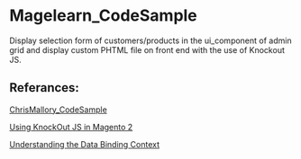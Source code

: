 # Magelearn_CodeSample
Display selection form of customers/products in the ui_component of admin grid and display custom PHTML file on front end with the use of Knockout JS.

## Referances:
[ChrisMallory_CodeSample](https://github.com/christophermallory/ChrisMallory_CodeSample)

[Using KnockOut JS in Magento 2](https://inviqa.com/blog/using-knockout-js-magento-2)

[Understanding the Data Binding Context](https://www.oreilly.com/library/view/knockoutjs/9781491914298/ch03.html)
